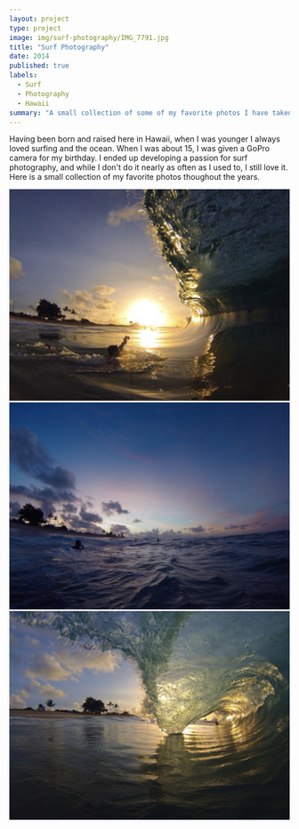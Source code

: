 ```yaml
---
layout: project
type: project
image: img/surf-photography/IMG_7791.jpg
title: "Surf Photography"
date: 2014
published: true
labels:
  - Surf
  - Photography
  - Hawaii
summary: "A small collection of some of my favorite photos I have taken."
---
```


Having been born and raised here in Hawaii, when I was younger I always loved surfing and the ocean. When I was about 15, I was given a GoPro camera for my birthday. I ended up developing a passion for surf photography, and while I don't do it nearly as often as I used to, I still love it. Here is a small collection of my favorite photos thoughout the years.

<img class="img-fluid" src="../img/surf-photography/IMG_7790.jpg">
<img class="img-fluid" src="../img/surf-photography/IMG_7789.jpg">
<img class="img-fluid" src="../img/surf-photography/IMG_7792.jpg">
